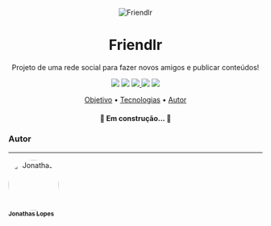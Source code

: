 <p align="center">
  <img src="https://user-images.githubusercontent.com/54419270/94082005-517a0000-fdd6-11ea-9b72-9dd8e229b204.png" alt="Friendlr" />
</p>

<h1 align="center">
  Friendlr
</h1>

<p align="center">Projeto de uma rede social para fazer novos amigos e publicar conteúdos!</p>

<p align="center">
    <img src="https://img.shields.io/github/license/JonathasLopes/Friendlr?color=%233ECED8" />
    <img src="https://img.shields.io/github/stars/JonathasLopes/Friendlr?color=yellow" />
    <a href="https://www.typescriptlang.org/">
      <img src="https://img.shields.io/badge/Made%20with-Typescript-blue" />
    </a>
    <img src="https://img.shields.io/badge/Yarn-v1.22.0-yellowgreen" />
    <img src="https://img.shields.io/badge/status-creating-orange" />
</p>

<p align="center">
 <a href="#objetivo">Objetivo</a> •
 <a href="#tecnologias">Tecnologias</a> •  
 <a href="#autor">Autor</a>
</p>

<h4 align="center"> 
	🚧  Em construção...  🚧
</h4>

### Autor
---

<a align="center" href="https://www.linkedin.com/in/jhowlopes/">
 <img src="https://avatars2.githubusercontent.com/u/54419270?s=400&u=c44f401e1945844cbe48aac0931a421fdc9e2804&v=4" width="100px;" style="border-radius: 50%;" alt="Jonathas"/>
 <br />
 <sub><b>Jonathas Lopes</b></sub>
</a>
